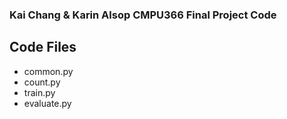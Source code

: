 ### Kai Chang & Karin Alsop CMPU366 Final Project Code

## Code Files
- common.py
- count.py
- train.py 
- evaluate.py
